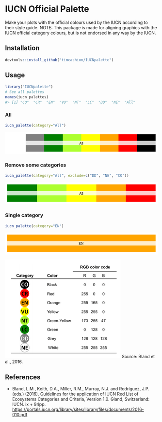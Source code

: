 <!-- README.md is generated from README.Rmd. Please edit that file -->

IUCN Official Palette
=====================

<!-- ![CRAN Downloads](http://cranlogs.r-pkg.org/badges/) -->

Make your plots with the official colours used by the IUCN according to
their style guide.
NOTE: This package is made for aligning graphics with the IUCN official category colours, but is not endorsed in any way by the IUCN. 

Installation
------------

``` r
devtools::install_github("timcashion/IUCNpalette")
```

Usage
-----

``` r
library("IUCNpalette")
# See all palettes
names(iucn_palettes)
#> [1] "CO"  "CR"  "EN"  "VU"  "NT"  "LC"  "DD"  "NE"  "All"
```

### All

``` r
iucn_palette(category="All")
```

![](figure/full-categories-1.png)

### Remove some categories

``` r
iucn_palette(category="All", exclude=c("DD", "NE", "CO"))
```

![](figure/some-categories-1.png)

### Single category

``` r
iucn_palette(category="EN")
```

![](figure/single-category-1.png)

![](IUCN_RGB.PNG)
Source: Bland et al., 2016.

References
----------

-   Bland, L.M., Keith, D.A., Miller, R.M., Murray, N.J. and Rodríguez,
    J.P. (eds.) (2016). Guidelines for the application of IUCN Red List
    of Ecosystems Categories and Criteria, Version 1.0. Gland,
    Switzerland: IUCN. ix + 94pp.
    <a href="https://portals.iucn.org/library/sites/library/files/documents/2016-010.pdf" class="uri">https://portals.iucn.org/library/sites/library/files/documents/2016-010.pdf</a>
